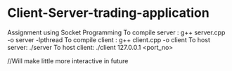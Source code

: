 # Client-Server-trading-application
Assignment using Socket Programming
To compile server : g++ server.cpp -o server -lpthread
To compile client : g++ client.cpp -o client 
To host server: ./server <port _no>
To host client: ./client 127.0.0.1 <port_no>


//Will make little more interactive in future
